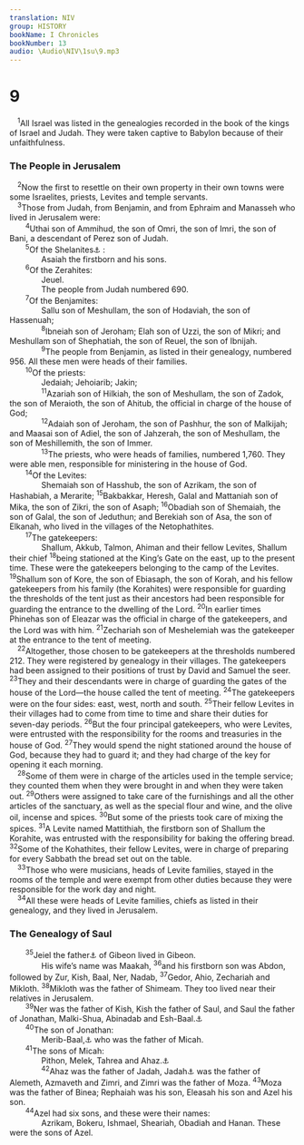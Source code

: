 ```yaml
---
translation: NIV
group: HISTORY
bookName: I Chronicles 
bookNumber: 13
audio: \Audio\NIV\1su\9.mp3
---
```


<div class="title"><h1>9</h1></div>
<span class="verse 1su_9_1"> <sup>1</sup>All Israel was listed in the genealogies recorded in the book of the kings of Israel and Judah. They were taken captive to Babylon because of their unfaithfulness. <br/></span>
<div class="title"><h3>The People in Jerusalem </h3></div>
<span class="verse 1su_9_2"> <sup>2</sup>Now the first to resettle on their own property in their own towns were some Israelites, priests, Levites and temple servants. <br/></span>
<span class="verse 1su_9_3"> <sup>3</sup>Those from Judah, from Benjamin, and from Ephraim and Manasseh who lived in Jerusalem were: <br/></span>
<span class="verse 1su_9_4">  <sup>4</sup>Uthai son of Ammihud, the son of Omri, the son of Imri, the son of Bani, a descendant of Perez son of Judah. <br/></span>
<span class="verse 1su_9_5">  <sup>5</sup>Of the Shelanites<a data-toggle="tooltip" data-placement="bottom" title="See Num. 26:20; Hebrew Shilonites .">⚓</a> : <br/>    Asaiah the firstborn and his sons. <br/></span>
<span class="verse 1su_9_6">  <sup>6</sup>Of the Zerahites: <br/>    Jeuel. <br/>    The people from Judah numbered 690. <br/></span>
<span class="verse 1su_9_7">  <sup>7</sup>Of the Benjamites: <br/>    Sallu son of Meshullam, the son of Hodaviah, the son of Hassenuah; <br/></span>
<span class="verse 1su_9_8">    <sup>8</sup>Ibneiah son of Jeroham; Elah son of Uzzi, the son of Mikri; and Meshullam son of Shephatiah, the son of Reuel, the son of Ibnijah. <br/></span>
<span class="verse 1su_9_9">    <sup>9</sup>The people from Benjamin, as listed in their genealogy, numbered 956. All these men were heads of their families. <br/></span>
<span class="verse 1su_9_10">  <sup>10</sup>Of the priests: <br/>    Jedaiah; Jehoiarib; Jakin; <br/></span>
<span class="verse 1su_9_11">    <sup>11</sup>Azariah son of Hilkiah, the son of Meshullam, the son of Zadok, the son of Meraioth, the son of Ahitub, the official in charge of the house of God; <br/></span>
<span class="verse 1su_9_12">    <sup>12</sup>Adaiah son of Jeroham, the son of Pashhur, the son of Malkijah; and Maasai son of Adiel, the son of Jahzerah, the son of Meshullam, the son of Meshillemith, the son of Immer. <br/></span>
<span class="verse 1su_9_13">    <sup>13</sup>The priests, who were heads of families, numbered 1,760. They were able men, responsible for ministering in the house of God. <br/></span>
<span class="verse 1su_9_14">  <sup>14</sup>Of the Levites: <br/>    Shemaiah son of Hasshub, the son of Azrikam, the son of Hashabiah, a Merarite; </span>
<span class="verse 1su_9_15"><sup>15</sup>Bakbakkar, Heresh, Galal and Mattaniah son of Mika, the son of Zikri, the son of Asaph; </span>
<span class="verse 1su_9_16"><sup>16</sup>Obadiah son of Shemaiah, the son of Galal, the son of Jeduthun; and Berekiah son of Asa, the son of Elkanah, who lived in the villages of the Netophathites. <br/></span>
<span class="verse 1su_9_17">  <sup>17</sup>The gatekeepers: <br/>    Shallum, Akkub, Talmon, Ahiman and their fellow Levites, Shallum their chief </span>
<span class="verse 1su_9_18"><sup>18</sup>being stationed at the King’s Gate on the east, up to the present time. These were the gatekeepers belonging to the camp of the Levites. </span>
<span class="verse 1su_9_19"><sup>19</sup>Shallum son of Kore, the son of Ebiasaph, the son of Korah, and his fellow gatekeepers from his family (the Korahites) were responsible for guarding the thresholds of the tent just as their ancestors had been responsible for guarding the entrance to the dwelling of the Lord. </span>
<span class="verse 1su_9_20"><sup>20</sup>In earlier times Phinehas son of Eleazar was the official in charge of the gatekeepers, and the Lord was with him. </span>
<span class="verse 1su_9_21"><sup>21</sup>Zechariah son of Meshelemiah was the gatekeeper at the entrance to the tent of meeting. <br/></span>
<span class="verse 1su_9_22"> <sup>22</sup>Altogether, those chosen to be gatekeepers at the thresholds numbered 212. They were registered by genealogy in their villages. The gatekeepers had been assigned to their positions of trust by David and Samuel the seer. </span>
<span class="verse 1su_9_23"><sup>23</sup>They and their descendants were in charge of guarding the gates of the house of the Lord—the house called the tent of meeting. </span>
<span class="verse 1su_9_24"><sup>24</sup>The gatekeepers were on the four sides: east, west, north and south. </span>
<span class="verse 1su_9_25"><sup>25</sup>Their fellow Levites in their villages had to come from time to time and share their duties for seven-day periods. </span>
<span class="verse 1su_9_26"><sup>26</sup>But the four principal gatekeepers, who were Levites, were entrusted with the responsibility for the rooms and treasuries in the house of God. </span>
<span class="verse 1su_9_27"><sup>27</sup>They would spend the night stationed around the house of God, because they had to guard it; and they had charge of the key for opening it each morning. <br/></span>
<span class="verse 1su_9_28"> <sup>28</sup>Some of them were in charge of the articles used in the temple service; they counted them when they were brought in and when they were taken out. </span>
<span class="verse 1su_9_29"><sup>29</sup>Others were assigned to take care of the furnishings and all the other articles of the sanctuary, as well as the special flour and wine, and the olive oil, incense and spices. </span>
<span class="verse 1su_9_30"><sup>30</sup>But some of the priests took care of mixing the spices. </span>
<span class="verse 1su_9_31"><sup>31</sup>A Levite named Mattithiah, the firstborn son of Shallum the Korahite, was entrusted with the responsibility for baking the offering bread. </span>
<span class="verse 1su_9_32"><sup>32</sup>Some of the Kohathites, their fellow Levites, were in charge of preparing for every Sabbath the bread set out on the table. <br/></span>
<span class="verse 1su_9_33"> <sup>33</sup>Those who were musicians, heads of Levite families, stayed in the rooms of the temple and were exempt from other duties because they were responsible for the work day and night. <br/></span>
<span class="verse 1su_9_34"> <sup>34</sup>All these were heads of Levite families, chiefs as listed in their genealogy, and they lived in Jerusalem. <br/></span>
<div class="title"><h3>The Genealogy of Saul </h3></div>
<span class="verse 1su_9_35">  <sup>35</sup>Jeiel the father<a data-toggle="tooltip" data-placement="bottom" title="may mean civic leader or military leader.">⚓</a> of Gibeon lived in Gibeon. <br/>    His wife’s name was Maakah, </span>
<span class="verse 1su_9_36"><sup>36</sup>and his firstborn son was Abdon, followed by Zur, Kish, Baal, Ner, Nadab, </span>
<span class="verse 1su_9_37"><sup>37</sup>Gedor, Ahio, Zechariah and Mikloth. </span>
<span class="verse 1su_9_38"><sup>38</sup>Mikloth was the father of Shimeam. They too lived near their relatives in Jerusalem. <br/></span>
<span class="verse 1su_9_39">  <sup>39</sup>Ner was the father of Kish, Kish the father of Saul, and Saul the father of Jonathan, Malki-Shua, Abinadab and Esh-Baal.<a data-toggle="tooltip" data-placement="bottom" title="Also known as Ish-Bosheth">⚓</a><br/></span>
<span class="verse 1su_9_40">  <sup>40</sup>The son of Jonathan: <br/>    Merib-Baal,<a data-toggle="tooltip" data-placement="bottom" title="Also known as Mephibosheth">⚓</a> who was the father of Micah. <br/></span>
<span class="verse 1su_9_41">  <sup>41</sup>The sons of Micah: <br/>    Pithon, Melek, Tahrea and Ahaz.<a data-toggle="tooltip" data-placement="bottom" title="Vulgate and Syriac (see also Septuagint and 8:35); Hebrew does not have and Ahaz.">⚓</a><br/></span>
<span class="verse 1su_9_42">    <sup>42</sup>Ahaz was the father of Jadah, Jadah<a data-toggle="tooltip" data-placement="bottom" title="Some Hebrew manuscripts and Septuagint (see also 8:36); most Hebrew manuscripts Jarah, Jarah">⚓</a> was the father of Alemeth, Azmaveth and Zimri, and Zimri was the father of Moza. </span>
<span class="verse 1su_9_43"><sup>43</sup>Moza was the father of Binea; Rephaiah was his son, Eleasah his son and Azel his son. <br/></span>
<span class="verse 1su_9_44">  <sup>44</sup>Azel had six sons, and these were their names: <br/>    Azrikam, Bokeru, Ishmael, Sheariah, Obadiah and Hanan. These were the sons of Azel. <br/></span>
